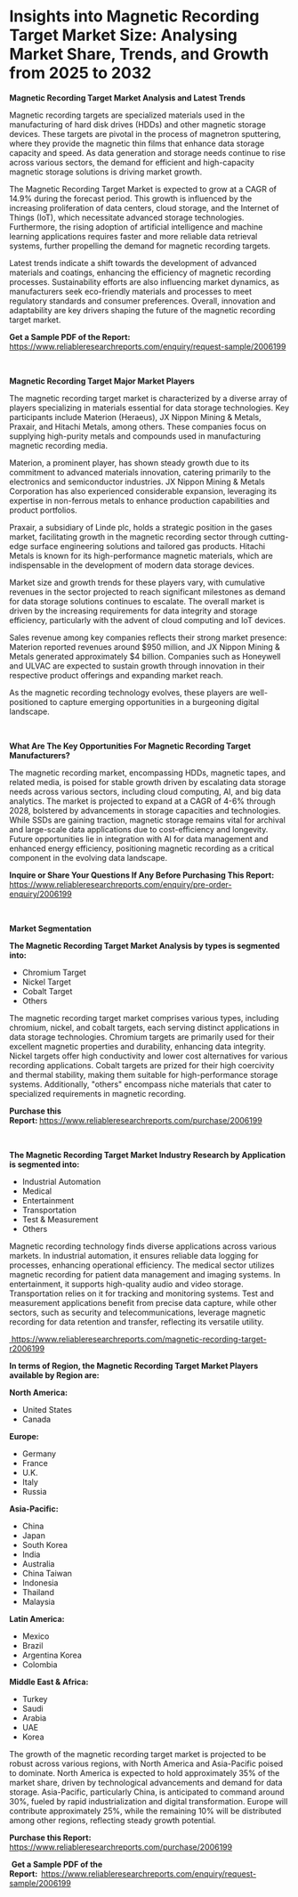 <p><h1>Insights into Magnetic Recording Target Market Size: Analysing Market Share, Trends, and Growth from 2025 to 2032</h1></p><p><strong>Magnetic Recording Target Market Analysis and Latest Trends</strong></p>
<p><p>Magnetic recording targets are specialized materials used in the manufacturing of hard disk drives (HDDs) and other magnetic storage devices. These targets are pivotal in the process of magnetron sputtering, where they provide the magnetic thin films that enhance data storage capacity and speed. As data generation and storage needs continue to rise across various sectors, the demand for efficient and high-capacity magnetic storage solutions is driving market growth.</p><p>The Magnetic Recording Target Market is expected to grow at a CAGR of 14.9% during the forecast period. This growth is influenced by the increasing proliferation of data centers, cloud storage, and the Internet of Things (IoT), which necessitate advanced storage technologies. Furthermore, the rising adoption of artificial intelligence and machine learning applications requires faster and more reliable data retrieval systems, further propelling the demand for magnetic recording targets.</p><p>Latest trends indicate a shift towards the development of advanced materials and coatings, enhancing the efficiency of magnetic recording processes. Sustainability efforts are also influencing market dynamics, as manufacturers seek eco-friendly materials and processes to meet regulatory standards and consumer preferences. Overall, innovation and adaptability are key drivers shaping the future of the magnetic recording target market.</p></p>
<p><strong>Get a Sample PDF of the Report:&nbsp;</strong> <a href="https://www.reliableresearchreports.com/enquiry/request-sample/2006199?utm_campaign=3553&utm_medium=2&utm_source=Github&utm_content=ia&utm_term=15042025&utm_id=magnetic-recording-target">https://www.reliableresearchreports.com/enquiry/request-sample/2006199</a></p>
<p>&nbsp;</p>
<p><strong>Magnetic Recording Target Major Market Players</strong></p>
<p><p>The magnetic recording target market is characterized by a diverse array of players specializing in materials essential for data storage technologies. Key participants include Materion (Heraeus), JX Nippon Mining & Metals, Praxair, and Hitachi Metals, among others. These companies focus on supplying high-purity metals and compounds used in manufacturing magnetic recording media.</p><p>Materion, a prominent player, has shown steady growth due to its commitment to advanced materials innovation, catering primarily to the electronics and semiconductor industries. JX Nippon Mining & Metals Corporation has also experienced considerable expansion, leveraging its expertise in non-ferrous metals to enhance production capabilities and product portfolios.</p><p>Praxair, a subsidiary of Linde plc, holds a strategic position in the gases market, facilitating growth in the magnetic recording sector through cutting-edge surface engineering solutions and tailored gas products. Hitachi Metals is known for its high-performance magnetic materials, which are indispensable in the development of modern data storage devices.</p><p>Market size and growth trends for these players vary, with cumulative revenues in the sector projected to reach significant milestones as demand for data storage solutions continues to escalate. The overall market is driven by the increasing requirements for data integrity and storage efficiency, particularly with the advent of cloud computing and IoT devices.</p><p>Sales revenue among key companies reflects their strong market presence: Materion reported revenues around $950 million, and JX Nippon Mining & Metals generated approximately $4 billion. Companies such as Honeywell and ULVAC are expected to sustain growth through innovation in their respective product offerings and expanding market reach.</p><p>As the magnetic recording technology evolves, these players are well-positioned to capture emerging opportunities in a burgeoning digital landscape.</p></p>
<p>&nbsp;</p>
<p><strong>What Are The Key Opportunities For Magnetic Recording Target Manufacturers?</strong></p>
<p><p>The magnetic recording market, encompassing HDDs, magnetic tapes, and related media, is poised for stable growth driven by escalating data storage needs across various sectors, including cloud computing, AI, and big data analytics. The market is projected to expand at a CAGR of 4-6% through 2028, bolstered by advancements in storage capacities and technologies. While SSDs are gaining traction, magnetic storage remains vital for archival and large-scale data applications due to cost-efficiency and longevity. Future opportunities lie in integration with AI for data management and enhanced energy efficiency, positioning magnetic recording as a critical component in the evolving data landscape.</p></p>
<p><strong>Inquire or Share Your Questions If Any Before Purchasing This Report:</strong> <a href="https://www.reliableresearchreports.com/enquiry/pre-order-enquiry/2006199?utm_campaign=3553&utm_medium=2&utm_source=Github&utm_content=ia&utm_term=15042025&utm_id=magnetic-recording-target">https://www.reliableresearchreports.com/enquiry/pre-order-enquiry/2006199</a></p>
<p>&nbsp;</p>
<p><strong>Market Segmentation</strong></p>
<p><strong>The Magnetic Recording Target Market Analysis by types is segmented into:</strong></p>
<p><ul><li>Chromium Target</li><li>Nickel Target</li><li>Cobalt Target</li><li>Others</li></ul></p>
<p><p>The magnetic recording target market comprises various types, including chromium, nickel, and cobalt targets, each serving distinct applications in data storage technologies. Chromium targets are primarily used for their excellent magnetic properties and durability, enhancing data integrity. Nickel targets offer high conductivity and lower cost alternatives for various recording applications. Cobalt targets are prized for their high coercivity and thermal stability, making them suitable for high-performance storage systems. Additionally, "others" encompass niche materials that cater to specialized requirements in magnetic recording.</p></p>
<p><strong>Purchase this Report:&nbsp;</strong><a href="https://www.reliableresearchreports.com/purchase/2006199?utm_campaign=3553&utm_medium=2&utm_source=Github&utm_content=ia&utm_term=15042025&utm_id=magnetic-recording-target">https://www.reliableresearchreports.com/purchase/2006199</a></p>
<p>&nbsp;</p>
<p><strong>The Magnetic Recording Target Market Industry Research by Application is segmented into:</strong></p>
<p><ul><li>Industrial Automation</li><li>Medical</li><li>Entertainment</li><li>Transportation</li><li>Test & Measurement</li><li>Others</li></ul></p>
<p><p>Magnetic recording technology finds diverse applications across various markets. In industrial automation, it ensures reliable data logging for processes, enhancing operational efficiency. The medical sector utilizes magnetic recording for patient data management and imaging systems. In entertainment, it supports high-quality audio and video storage. Transportation relies on it for tracking and monitoring systems. Test and measurement applications benefit from precise data capture, while other sectors, such as security and telecommunications, leverage magnetic recording for data retention and transfer, reflecting its versatile utility.</p></p>
<p><a href="https://www.reliableresearchreports.com/magnetic-recording-target-r2006199?utm_campaign=3553&utm_medium=2&utm_source=Github&utm_content=ia&utm_term=15042025&utm_id=magnetic-recording-target">&nbsp;https://www.reliableresearchreports.com/magnetic-recording-target-r2006199</a></p>
<p><strong>In terms of Region, the Magnetic Recording Target Market Players available by Region are:</strong></p>
<p>
    <p> <strong> North America: </strong>
        <ul>
            <li>United States</li>
            <li>Canada</li>
        </ul>
        </p> 
    <p> <strong> Europe: </strong>
        <ul>
            <li>Germany</li>
            <li>France</li>
            <li>U.K.</li>
            <li>Italy</li>
            <li>Russia</li>
        </ul>
        </p> 
    <p> <strong> Asia-Pacific: </strong>
        <ul>
            <li>China</li>
            <li>Japan</li>
            <li>South Korea</li>
            <li>India</li>
            <li>Australia</li>
            <li>China Taiwan</li>
            <li>Indonesia</li>
            <li>Thailand</li>
            <li>Malaysia</li>
        </ul>
        </p> 
    <p> <strong> Latin America: </strong>
        <ul>
            <li>Mexico</li>
            <li>Brazil</li>
            <li>Argentina Korea</li>
            <li>Colombia</li>
        </ul>
        </p> 
    <p> <strong> Middle East & Africa: </strong>
        <ul>
            <li>Turkey</li>
            <li>Saudi</li>
            <li>Arabia</li>
            <li>UAE</li>
            <li>Korea</li>
        </ul>
    </p>
    </p>
<p><p>The growth of the magnetic recording target market is projected to be robust across various regions, with North America and Asia-Pacific poised to dominate. North America is expected to hold approximately 35% of the market share, driven by technological advancements and demand for data storage. Asia-Pacific, particularly China, is anticipated to command around 30%, fueled by rapid industrialization and digital transformation. Europe will contribute approximately 25%, while the remaining 10% will be distributed among other regions, reflecting steady growth potential.</p></p>
<p><strong>Purchase this Report: </strong><a href="https://www.reliableresearchreports.com/purchase/2006199?utm_campaign=3553&utm_medium=2&utm_source=Github&utm_content=ia&utm_term=15042025&utm_id=magnetic-recording-target">https://www.reliableresearchreports.com/purchase/2006199</a></p>
<p>&nbsp;<strong>Get a Sample PDF of the Report:&nbsp;&nbsp;</strong><a href="https://www.reliableresearchreports.com/enquiry/request-sample/2006199?utm_campaign=3553&utm_medium=2&utm_source=Github&utm_content=ia&utm_term=15042025&utm_id=magnetic-recording-target">https://www.reliableresearchreports.com/enquiry/request-sample/2006199</a></p>
<p><strong></strong></p>
<p><p></p><p></p><p></p></p>